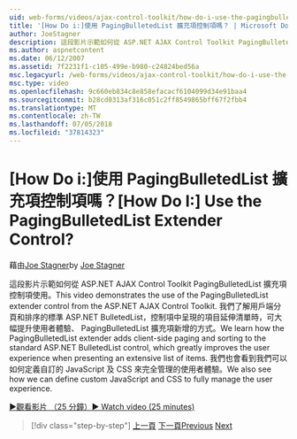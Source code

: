 ```yaml
---
uid: web-forms/videos/ajax-control-toolkit/how-do-i-use-the-pagingbulletedlist-extender-control
title: '[How Do i:]使用 PagingBulletedList 擴充項控制項嗎？ | Microsoft Docs'
author: JoeStagner
description: 這段影片示範如何從 ASP.NET AJAX Control Toolkit PagingBulletedList 擴充項控制項使用。 我們了解如何 PagingBulletedList extende...
ms.author: aspnetcontent
ms.date: 06/12/2007
ms.assetid: 7f2231f1-c105-499e-b980-c24824bed56a
msc.legacyurl: /web-forms/videos/ajax-control-toolkit/how-do-i-use-the-pagingbulletedlist-extender-control
msc.type: video
ms.openlocfilehash: 9c660eb834c8e858efacacf6104099d34e91baa4
ms.sourcegitcommit: b28cd0313af316c051c2ff8549865bff67f2fbb4
ms.translationtype: MT
ms.contentlocale: zh-TW
ms.lasthandoff: 07/05/2018
ms.locfileid: "37814323"
---
```

<a name="how-do-i-use-the-pagingbulletedlist-extender-control"></a><span data-ttu-id="dd4da-105">[How Do i:]使用 PagingBulletedList 擴充項控制項嗎？</span><span class="sxs-lookup"><span data-stu-id="dd4da-105">[How Do I:] Use the PagingBulletedList Extender Control?</span></span>
====================
<span data-ttu-id="dd4da-106">藉由[Joe Stagner](https://github.com/JoeStagner)</span><span class="sxs-lookup"><span data-stu-id="dd4da-106">by [Joe Stagner](https://github.com/JoeStagner)</span></span>

<span data-ttu-id="dd4da-107">這段影片示範如何從 ASP.NET AJAX Control Toolkit PagingBulletedList 擴充項控制項使用。</span><span class="sxs-lookup"><span data-stu-id="dd4da-107">This video demonstrates the use of the PagingBulletedList extender control from the ASP.NET AJAX Control Toolkit.</span></span> <span data-ttu-id="dd4da-108">我們了解用戶端分頁和排序的標準 ASP.NET BulletedList，控制項中呈現的項目延伸清單時，可大幅提升使用者體驗、 PagingBulletedList 擴充項新增的方式。</span><span class="sxs-lookup"><span data-stu-id="dd4da-108">We learn how the PagingBulletedList extender adds client-side paging and sorting to the standard ASP.NET BulletedList control, which greatly improves the user experience when presenting an extensive list of items.</span></span> <span data-ttu-id="dd4da-109">我們也會看到我們可以如何定義自訂的 JavaScript 及 CSS 來完全管理的使用者體驗。</span><span class="sxs-lookup"><span data-stu-id="dd4da-109">We also see how we can define custom JavaScript and CSS to fully manage the user experience.</span></span>

[<span data-ttu-id="dd4da-110">&#9654;觀看影片 （25 分鐘）</span><span class="sxs-lookup"><span data-stu-id="dd4da-110">&#9654; Watch video (25 minutes)</span></span>](https://channel9.msdn.com/Blogs/ASP-NET-Site-Videos/how-do-i-use-the-pagingbulletedlist-extender-control)

> [!div class="step-by-step"]
> <span data-ttu-id="dd4da-111">[上一頁](how-do-i-use-the-aspnet-ajax-listsearch-extender.md)
> [下一頁](how-do-i-use-the-numericupdown-extender-control.md)</span><span class="sxs-lookup"><span data-stu-id="dd4da-111">[Previous](how-do-i-use-the-aspnet-ajax-listsearch-extender.md)
[Next](how-do-i-use-the-numericupdown-extender-control.md)</span></span>

